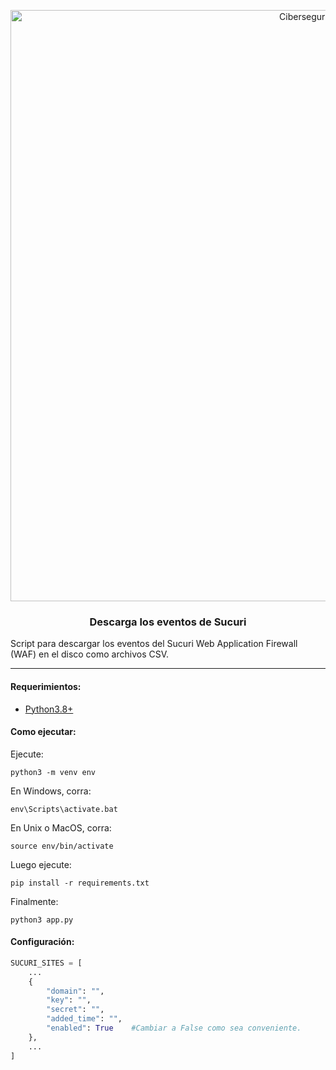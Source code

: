 <p align="center">
  <a href="https://github.com/othneildrew/Best-README-Template">
    <img width="946" alt="Ciberseguridad" src="https://user-images.githubusercontent.com/46871300/125079966-38ef8380-e092-11eb-9b5e-8bd0314d9274.PNG">
  </a>
 
   <h3 align="center">Descarga los eventos de Sucuri</h3>

  <p>
  Script para descargar los eventos del Sucuri Web Application Firewall (WAF) en el disco como archivos CSV.
  </p>
</p>

---

#### Requerimientos:

* [Python3.8+](https://www.python.org/downloads/)

#### Como ejecutar:

Ejecute:

```
python3 -m venv env
```

En Windows, corra:

```
env\Scripts\activate.bat
```

En Unix o MacOS, corra:

```
source env/bin/activate
```

Luego ejecute:

```
pip install -r requirements.txt
```

Finalmente:

```
python3 app.py
```

#### Configuración:

```python
SUCURI_SITES = [
    ...
    {
        "domain": "",
        "key": "",
        "secret": "",
        "added_time": "",
        "enabled": True    #Cambiar a False como sea conveniente.
    },
    ...
]
```
